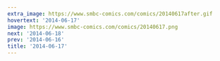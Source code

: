 ```yaml
---
extra_image: https://www.smbc-comics.com/comics/20140617after.gif
hovertext: '2014-06-17'
image: https://www.smbc-comics.com/comics/20140617.png
next: '2014-06-18'
prev: '2014-06-16'
title: '2014-06-17'
---
```

